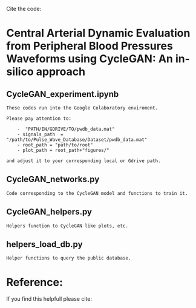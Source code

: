 Cite the code:
# Central Arterial Dynamic Evaluation from Peripheral Blood Pressures Waveforms using CycleGAN: An in-silico approach


## CycleGAN_experiment.ipynb
```
These codes run into the Google Colaboratory enviroment.

Please pay attention to:

    -  "PATH/IN/GDRIVE/TO/pwdb_data.mat" 
    - signals_path  = "/path/to/Pulse_Wave_Database/Dataset/pwdb_data.mat"
    - root_path = "path/to/root"
    - plot_path = root_path+"figures/"

and adjust it to your corresponding local or Gdrive path.

```

## CycleGAN_networks.py

```
Code corresponding to the CycleGAN model and functions to train it.
```

## CycleGAN_helpers.py

```
Helpers function to CycleGAN like plots, etc.
```
## helpers_load_db.py

```
Helper functions to query the public database.
```

# Reference:
If you find this helpfull please cite:

```

```



